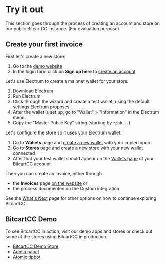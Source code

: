 # Try it out

This section goes through the process of creating an account and store on our public BitcartCC instance. \(For evaluation purpose\)

## Create your first invoice <a id="create-your-first-invoice"></a>

First let's create a new store:

1. Go to the [demo website](https://admin.bitcartcc.com)
2. In the login form click on **Sign up here** to [create an account](https://admin.bitcartcc.com/register)

Let's use Electrum to create a mainnet wallet for your store:

1. Download [Electrum](https://electrum.org)
2. Run Electrum
3. Click through the wizard and create a test wallet, using the default settings Electrum proposes
4. After the wallet is set up, go to "Wallet" &gt; "Information" in the Electrum menu.
5. Copy the "Master Public Key" string \(starting by `*pub...`\)

Let's configure the store so it uses your Electrum wallet:

1. Go to **Wallets** page and [create a new wallet](https://admin.bitcartcc.com/wallets) with your copied xpub
2. Go to **Stores** page and [create a new store](https://admin.bitcartcc.com/stores) with your new wallet connected
3. After that your test wallet should appear on the [Wallets page](https://admin.bitcartcc.com/wallets) of your BitcartCC account

Then you can create an invoice, either through

* the **Invoices** page [on the website](https://admin.bitcartcc.com/invoices) or
* the process documented on the Custom integration

See the [What's Next](https://docs.bitcartcc.com/getting-started/whatsnext) page for other options on how to continue exploring BitcartCC.

## BitcartCC Demo <a id="bitcartcc-demo"></a>

To see BitcartCC in action, visit our demo apps and stores or check out some of the stores using BitcartCC in production.

* [BitcartCC Demo Store](https://store.bitcartcc.com)
* [Admin panel](https://admin.bitcartcc.com)
* [Atomic tipbot](https://t.me/bitcart_atomic_tipbot)

